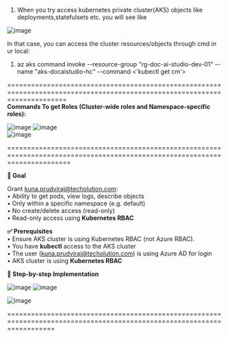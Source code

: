 1) When you try access kubernetes private cluster(AKS) objects like deployments,statefulsets etc. you will see like <br/>

![image](https://github.com/user-attachments/assets/f03ff602-f5d2-4e69-85c2-71e85fc2e132)  <br/>

In that case, you can access the cluster resources/objects through cmd in ur local:  <br/>
   1) az aks command invoke --resource-group "rg-doc-ai-studio-dev-01" --name "aks-docaistudio-hc" --command <'kubectl get cm'> <br/>

===========================================================================================================================
<br/> **Commands To get Roles (Cluster-wide roles and Namespace-specific roles):**  <br/>

![image](https://github.com/user-attachments/assets/af2d66b7-09ba-434c-bce5-9982f8d72c26)  ![image](https://github.com/user-attachments/assets/c05abb87-5721-4f4a-a8a8-b6c46def8c89)
<br/>
![image](https://github.com/user-attachments/assets/2fe59af2-95f3-4bbc-b5ee-49c7f07a2b6c) <br/>

============================================================================================================================

**🎯 Goal** <br/>

Grant kuna.prudviraj@techolution.com: <br/>
• Ability to get pods, view logs, describe objects <br/>
• Only within a specific namespace (e.g. default) <br/>
• No create/delete access (read-only) <br/>
• Read-only access using **Kubernetes RBAC** <br/>

**✅ Prerequisites**  <br/>
• Ensure AKS cluster is using Kubernetes RBAC (not Azure RBAC). <br/>
• You have **kubectl** access to the AKS cluster <br/>
• The user (kuna.prudviraj@techolution.com) is using Azure AD for login <br/>
• AKS cluster is using **Kubernetes RBAC** <br/>

**🧩 Step-by-step Implementation** <br/>

![image](https://github.com/user-attachments/assets/92ff628a-a624-4512-b615-11e9bd21f3b2)  ![image](https://github.com/user-attachments/assets/b9930757-cb95-4765-9e40-28b784041925) <br/> 

![image](https://github.com/user-attachments/assets/17a58caf-a366-4283-8e2c-101c6a09529b) <br/>


========================================================================================================================






